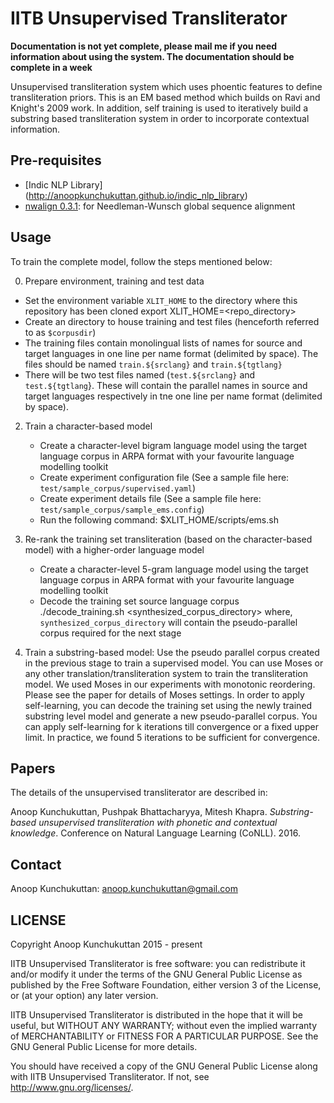 # IITB Unsupervised Transliterator

**Documentation is not yet complete, please mail me if you need information about using the system. The documentation should be complete in a week** 

Unsupervised transliteration system which uses phoentic features to define transliteration priors.  This is an EM based method which builds on Ravi and Knight's 2009 work. In addition, self training is used to iteratively build a substring based transliteration system in order to incorporate contextual information. 

## Pre-requisites

- [Indic NLP Library] (http://anoopkunchukuttan.github.io/indic_nlp_library)
- [nwalign 0.3.1](https://pypi.python.org/pypi/nwalign/): for Needleman-Wunsch global sequence alignment

## Usage

To train the complete model, follow the steps mentioned below:  

0. Prepare environment, training and test data

  - Set the environment variable `XLIT_HOME` to the directory where this repository has been cloned
        export XLIT_HOME=<repo_directory>
  - Create an directory to house training and test files (henceforth referred to as `$corpusdir`)
  - The training files contain monolingual lists of names for source and target languages in one line per name format (delimited by space). The files should be named `train.${srclang}` and `train.${tgtlang}`
  - There will be two test files named (`test.${srclang}` and `test.${tgtlang`}. These will contain the parallel names in source and target languages respectively in tne one line per name format (delimited by space).

2. Train a character-based model 
   
   - Create a character-level bigram language model using the target language corpus in ARPA format with your favourite language modelling toolkit
   - Create experiment configuration file  (See a sample file here:  `test/sample_corpus/supervised.yaml`)
   - Create experiment details file  (See a sample file here:  `test/sample_corpus/sample_ems.config`)
   - Run the following command: 
          $XLIT_HOME/scripts/ems.sh <path to experiment details file>

3. Re-rank the training set transliteration (based on the character-based model) with a higher-order language model 
   - Create a character-level 5-gram language model using the target language corpus in ARPA format with your favourite language modelling toolkit
   - Decode the training set source language corpus 
       ./decode_training.sh <path to experiment details file>  <synthesized\_corpus\_directory>
where, `synthesized_corpus_directory` will contain the pseudo-parallel corpus required for the next stage       


4. Train a substring-based model: 
    Use the pseudo parallel corpus created in the previous stage to train a supervised model. You can use Moses or any other translation/transliteration system to train the transliteration model. We used Moses in our experiments with monotonic reordering. Please see the paper for details of Moses settings. In order to apply self-learning, you can decode the training set using the newly trained substring level model and generate a new pseudo-parallel corpus. You can apply self-learning for k iterations till convergence or a fixed upper limit. In practice, we found 5 iterations to be sufficient for convergence.

## Papers

The details of the unsupervised transliterator are described in: 

Anoop Kunchukuttan, Pushpak Bhattacharyya, Mitesh Khapra. _Substring-based unsupervised transliteration with phonetic and
contextual knowledge_. Conference on Natural Language Learning (CoNLL). 2016.

## Contact

Anoop Kunchukuttan: <anoop.kunchukuttan@gmail.com>

## LICENSE

Copyright Anoop Kunchukuttan 2015 - present
 
IITB Unsupervised Transliterator is free software: you can redistribute it and/or modify
it under the terms of the GNU General Public License as published by
the Free Software Foundation, either version 3 of the License, or
(at your option) any later version.

IITB Unsupervised Transliterator  is distributed in the hope that it will be useful, 
but WITHOUT ANY WARRANTY; without even the implied warranty of 
MERCHANTABILITY or FITNESS FOR A PARTICULAR PURPOSE.  See the 
GNU General Public License for more details. 

You should have received a copy of the GNU General Public License 
along with IITB Unsupervised Transliterator.   If not, see <http://www.gnu.org/licenses/>.

